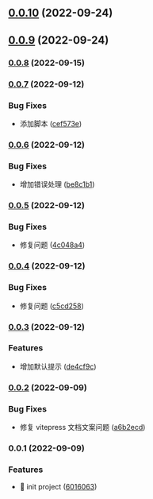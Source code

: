 ## [0.0.10](https://github.com/Binbiubiubiu/create-whiskey/compare/v0.0.9...v0.0.10) (2022-09-24)

## [0.0.9](https://github.com/Binbiubiubiu/create-whiskey/compare/v0.0.8...v0.0.9) (2022-09-24)

### [0.0.8](https://github.com/Binbiubiubiu/create-whiskey/compare/v0.0.7...v0.0.8) (2022-09-15)

### [0.0.7](https://github.com/Binbiubiubiu/create-whiskey/compare/v0.0.6...v0.0.7) (2022-09-12)

### Bug Fixes

- 添加脚本 ([cef573e](https://github.com/Binbiubiubiu/create-whiskey/commit/cef573e5780369cd2d7a0c5187276fbff54c7f29))

### [0.0.6](https://github.com/Binbiubiubiu/create-whiskey/compare/v0.0.5...v0.0.6) (2022-09-12)

### Bug Fixes

- 增加错误处理 ([be8c1b1](https://github.com/Binbiubiubiu/create-whiskey/commit/be8c1b1db7df3f2dcb29cb11714ddffa73ba2127))

### [0.0.5](https://github.com/Binbiubiubiu/create-whiskey/compare/v0.0.4...v0.0.5) (2022-09-12)

### Bug Fixes

- 修复问题 ([4c048a4](https://github.com/Binbiubiubiu/create-whiskey/commit/4c048a4bf56a6cc6856a5366d97a2c6e1e1901a6))

### [0.0.4](https://github.com/Binbiubiubiu/create-whiskey/compare/v0.0.3...v0.0.4) (2022-09-12)

### Bug Fixes

- 修复问题 ([c5cd258](https://github.com/Binbiubiubiu/create-whiskey/commit/c5cd2588233aa137280ac96472c84c1216e25780))

### [0.0.3](https://github.com/Binbiubiubiu/create-whiskey/compare/v0.0.2...v0.0.3) (2022-09-12)

### Features

- 增加默认提示 ([de4cf9c](https://github.com/Binbiubiubiu/create-whiskey/commit/de4cf9c7b62ff368b18e6ac51702986a9fd9d5d2))

### [0.0.2](https://github.com/Binbiubiubiu/create-whiskey/compare/v0.0.1...v0.0.2) (2022-09-09)

### Bug Fixes

- 修复 vitepress 文档文案问题 ([a6b2ecd](https://github.com/Binbiubiubiu/create-whiskey/commit/a6b2ecdb78c3826404587055a3d90bc621fd5360))

### 0.0.1 (2022-09-09)

### Features

- :tada: init project ([6016063](https://github.com/Binbiubiubiu/create-whiskey/commit/60160637becbb7d26e228569f32b5cd1bf301246))
